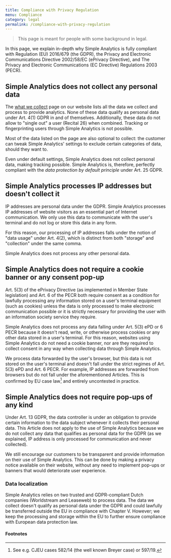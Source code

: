 ```yaml
---
title: Compliance with Privacy Regulation
menu: Compliance
category: legal
permalink: /compliance-with-privacy-regulation
---
```


> This page is meant for people with some background in legal.

In this page, we explain in-depth why Simple Analytics is fully compliant with Regulation (EU) 2016/679 (the GDPR), the Privacy and Electronic Communications Directive 2002/58/EC (ePrivacy Directive), and The Privacy and Electronic Communications (EC Directive) Regulations 2003 (PECR).

## Simple Analytics does not collect any personal data

The [what we collect](/what-we-collect) page on our website lists all the data we collect and process to provide analytics. None of these data qualify as personal data under Art. 4(1) GDPR in and of themselves. Additionally, these data do not allow to "single out" a user (Recital 26) when combined. Tracking or fingerprinting users through Simple Analytics is not possible.

Most of the data listed on the page are also optional to collect: the customer can tweak Simple Analytics' settings to exclude certain categories of data, should they want to.

Even under default settings, Simple Analytics does not collect personal data, making tracking possible. Simple Analytics is, therefore, perfectly compliant with the _data protection by default principle_ under Art. 25 GDPR.

## Simple Analytics processes IP addresses but doesn't collect it

IP addresses are personal data under the GDPR. Simple Analytics processes IP addresses of website visitors as an essential part of Internet communication. We only use this data to communicate with the user's terminal and do not log or store this data in any form.

For this reason, our processing of IP addresses falls under the notion of "data usage" under Art. 4(2), which is distinct from both "storage" and "collection" under the same comma.

Simple Analytics does not process any other personal data.

## Simple Analytics does not require a cookie banner or any consent pop-up

Art. 5(3) of the ePrivacy Directive (as implemented in Member State legislation) and Art. 6 of the PECR both require consent as a condition for lawfully processing any information stored on a user's terminal equipment (such as cookies) unless the data is only processed to make electronic communication possible or it is strictly necessary for providing the user with an information society service they require.

Simple Analytics does not process any data falling under Art. 5(3) ePD or 6 PECR because it doesn't read, write, or otherwise process cookies or any other data stored in a user's terminal. For this reason, websites using Simple Analytics do not need a cookie banner, nor are they required to collect consent in any way when collecting data through Simple Analytics.

We process data forwarded by the user's browser, but this data is not stored on the user's terminal and doesn't fall under the strict regimes of Art. 5(3) ePD and Art. 6 PECR. For example, IP addresses are forwarded from browsers but do not fall under the aforementioned Articles. This is confirmed by EU case law[^1] and entirely uncontested in practice.

## Simple Analytics does not require pop-ups of any kind

Under Art. 13 GDPR, the data controller is under an obligation to provide certain information to the data subject whenever it collects their personal data. This Article does not apply to the use of Simple Analytics because we do not collect any data that qualifies as personal data for the GDPR (as we explained, IP address is only processed for communication and never collected).

We still encourage our customers to be transparent and provide information on their use of Simple Analytics. This can be done by making a privacy notice available on their website, without any need to implement pop-ups or banners that would deteriorate user experience.

### Data localization

Simple Analytics relies on two trusted and GDPR-compliant Dutch companies (Worldstream and Leaseweb) to process data. The data we collect doesn't qualify as personal data under the GDPR and could lawfully be transferred outside the EU in compliance with Chapter V. However; we keep the processing and storage within the EU to further ensure compliance with European data protection law.

#### Footnotes

[^1]: See e.g. CJEU cases 582/14 (the well known Breyer case) or 597/19.
